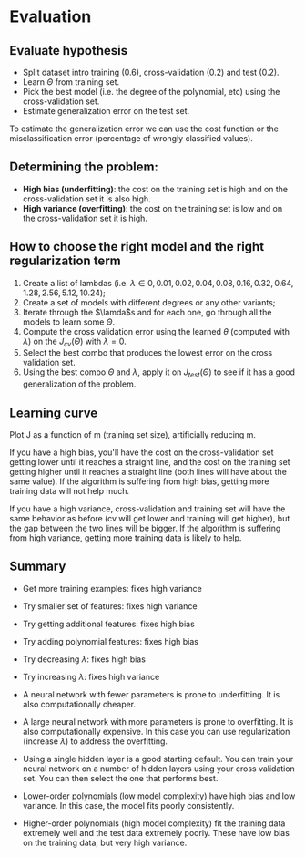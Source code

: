 # Evaluation

## Evaluate hypothesis

* Split dataset intro training (0.6), cross-validation (0.2) and test (0.2).
* Learn $\Theta$ from training set.
* Pick the best model (i.e. the degree of the polynomial, etc) using the cross-validation set.
* Estimate generalization error on the test set.

To estimate the generalization error we can use the cost function or the misclassification error (percentage of wrongly classified values).

## Determining the problem:

* **High bias (underfitting)**: the cost on the training set is high and on the cross-validation set it is also high.
* **High variance (overfitting)**: the cost on the training set is low and on the cross-validation set it is high.

## How to choose the right model and the right regularization term

1. Create a list of lambdas (i.e. $\lambda\in{0, 0.01, 0.02, 0.04, 0.08, 0.16, 0.32, 0.64, 1.28, 2.56, 5.12, 10.24}$);
2. Create a set of models with different degrees or any other variants;
3. Iterate through the $\lamda$s and for each one, go through all the models to learn some $\Theta$.
4. Compute the cross validation error using the learned $\theta$ (computed with $\lambda$) on the $J_{cv}(\Theta)$ with $\lambda = 0$.
5. Select the best combo that produces the lowest error on the cross validation set.
6. Using the best combo $\Theta$ and $\lambda$, apply it on $J_{test}(\Theta)$ to see if it has a good generalization of the problem.

## Learning curve

Plot J as a function of m (training set size), artificially reducing m.

If you have a high bias, you'll have the cost on the cross-validation set getting lower until it reaches a straight line, and the cost on the training set getting higher until it reaches a straight line (both lines will have about the same value). If the algorithm is suffering from high bias, getting more training data will not help much.

If you have a high variance, cross-validation and training set will have the same behavior as before (cv will get lower and training will get higher), but the gap between the two lines will be bigger. If the algorithm is suffering from high variance, getting more training data is likely to help.

## Summary

* Get more training examples: fixes high variance
* Try smaller set of features: fixes high variance
* Try getting additional features: fixes high bias
* Try adding polynomial features: fixes high bias
* Try decreasing $\lambda$: fixes high bias
* Try increasing $\lambda$: fixes high variance

* A neural network with fewer parameters is prone to underfitting. It is also computationally cheaper.
* A large neural network with more parameters is prone to overfitting. It is also computationally expensive. In this case you can use regularization (increase $\lambda$) to address the overfitting.
* Using a single hidden layer is a good starting default. You can train your neural network on a number of hidden layers using your cross validation set. You can then select the one that performs best.

* Lower-order polynomials (low model complexity) have high bias and low variance. In this case, the model fits poorly consistently.
* Higher-order polynomials (high model complexity) fit the training data extremely well and the test data extremely poorly. These have low bias on the training data, but very high variance.
